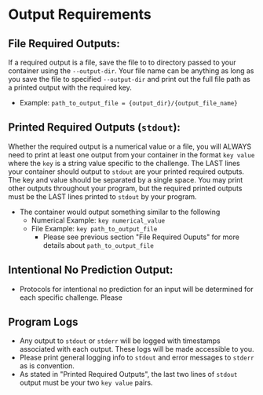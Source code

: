 # Output Requirements

## File Required Outputs: 
If a required output is a file, save the file to to directory passed to your container using the `--output-dir`. Your file name can be anything as long as you save the file to specified `--output-dir` and print out the full file path as a printed output with the required key.
* Example: `path_to_output_file = {output_dir}/{output_file_name}`

## Printed Required Outputs (`stdout`): 
Whether the required output is a numerical value or a file, you will ALWAYS need to print at least one output from your container in the format `key value` where the `key` is a string value specific to the challenge. The LAST lines your container should output to `stdout` are your printed required outputs. The key and value should be separated by a single space. You may print other outputs throughout your program, but the required printed outputs must be the LAST lines printed to `stdout` by your program.
* The container would output something similar to the following
    * Numerical Example: `key numerical_value`
    * File Example: `key path_to_output_file` 
         * Please see previous section "File Required Ouputs" for more details about `path_to_output_file`

## Intentional No Prediction Output: 
* Protocols for intentional no prediction for an input will be determined for each specific challenge. Please 

## Program Logs
* Any output to `stdout` or `stderr` will be logged with timestamps associated with each output. These logs will be made accessible to you.
* Please print general logging info to `stdout` and error messages to `stderr` as is convention.
* As stated in "Printed Required Outputs", the last two lines of `stdout` output must be your two `key value` pairs. 
